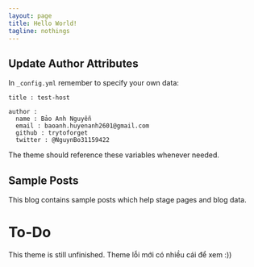 ```yaml
---
layout: page
title: Hello World!
tagline: nothings
---
```




## Update Author Attributes

In `_config.yml` remember to specify your own data:
    
    title : test-host
    
    author :
      name : Bảo Anh Nguyễn
      email : baoanh.huyenanh2601@gmail.com
      github : trytoforget
      twitter : @NguynBo31159422

The theme should reference these variables whenever needed.
    
## Sample Posts

This blog contains sample posts which help stage pages and blog data.


    
# To-Do

This theme is still unfinished.
Theme lỗi mới có nhiều cái để xem :))

